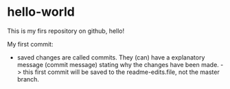 # hello-world
This is my firs repository on github, hello!

My first commit:
- saved changes are called commits. They (can) have a explanatory message (commit message) stating why the changes have been made.
  -> this first commit will be saved to the readme-edits.file, not the master branch. 
